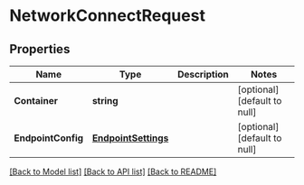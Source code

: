 # NetworkConnectRequest

## Properties
Name | Type | Description | Notes
------------ | ------------- | ------------- | -------------
**Container** | **string** |  | [optional] [default to null]
**EndpointConfig** | [**EndpointSettings**](EndpointSettings.md) |  | [optional] [default to null]

[[Back to Model list]](../README.md#documentation-for-models) [[Back to API list]](../README.md#documentation-for-api-endpoints) [[Back to README]](../README.md)


